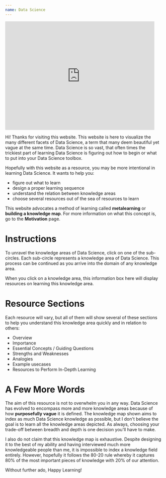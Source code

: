 ```yaml
---
name: Data Science
---
```


<iframe src="https://giphy.com/embed/Wj7lNjMNDxSmc" width="480" height="349" frameBorder="0"></iframe>

<span>Hi!</span> Thanks for visiting this website. This website is here to visualize the many different facets of Data Science, a term that many deem beautiful yet vague at the same time. Data Science is so vast, that often times the trickiest part of learning Data Science is figuring out how to begin or what to put into your Data Science toolbox.

Hopefully with this website as a resource, you may be more intentional in learning Data Science. It wants to help you:
- figure out what to learn
- design a proper learning sequence
- understand the relation between knowledge areas
- choose several resources out of the sea of resources to learn

This website advocates a method of learning called **metalearning** or **building a knowledge map**. For more information on what this concept is, go to the **Motivation** page.

# Instructions
To unravel the knowledge areas of Data Science, click on one of the sub-circles. Each sub-circle represents a knowledge area of Data Science. This process can be continued as you arrive into the domain of any knowledge area.

When you click on a knowledge area, this information box here will display resources on learning this knowledge area.

# Resource Sections
Each resource will vary, but all of them will show several of these sections to help you understand this knowledge area quickly and in relation to others:
- Overview
- Importance
- Essential Concepts / Guiding Questions
- Strengths and Weaknesses
- Analogies
- Example usecases
- Resources to Perform In-Depth Learning

# A Few More Words
The aim of this resource is not to overwhelm you in any way. Data Science has evolved to encompass more and more knowledge areas because of how **purposefully vague** it is defined. The knowledge map shown aims to index as much Data Science knowledge as possible, but I don't believe the goal is to learn all the knowledge areas depicted. As always, choosing your trade-off between breadth and depth is one decision you'll have to make.

I also do not claim that this knowledge map is exhaustive. Despite designing it to the best of my ability and having interviewed much more knowledgeable people than me, it is impossible to index a knowledge field entirely. However, hopefully it follows the 80-20 rule whereby it captures 80% of the most important pieces of knowledge with 20% of our attention.

Without further ado, <span>Happy Learning!</span>

